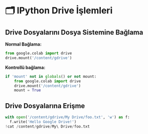 # 🗂 IPython Drive İşlemleri

## Drive Dosyalarını Dosya Sistemine Bağlama

**Normal Bağlama:**

```py
from google.colab import drive
drive.mount('/content/gdrive')
```

**Kontrollü bağlama:**

```py
if 'mount' not in globals() or not mount:
    from google.colab import drive
    drive.mount('/content/gdrive')
    mount = True
```

## Drive Dosyalarına Erişme

```py
with open('/content/gdrive/My Drive/foo.txt', 'w') as f:
  f.write('Hello Google Drive!')
!cat /content/gdrive/My\ Drive/foo.txt
```
